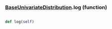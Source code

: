 ### [BaseUnivariateDistribution](BaseUnivariateDistribution.md).log (function)


```py

def log(self)

```


